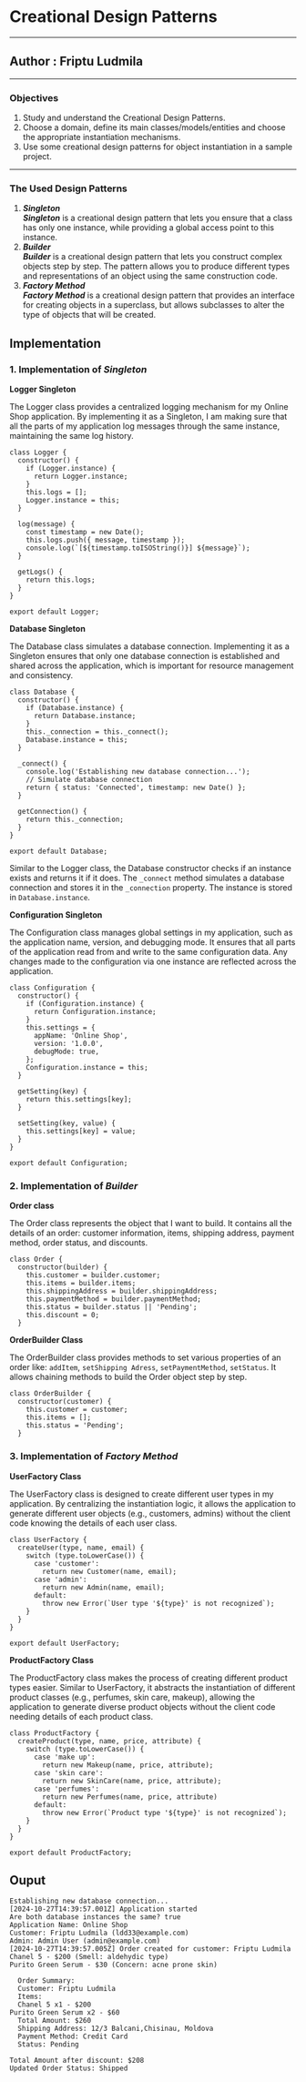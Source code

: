 # Creational Design Patterns
***
## Author : Friptu Ludmila
***
### Objectives
1. Study and understand the Creational Design Patterns.
2. Choose a domain, define its main classes/models/entities and choose the appropriate instantiation mechanisms.
3. Use some creational design patterns for object instantiation in a sample project.
***

### The Used Design Patterns
1. ___Singleton___\
 ___Singleton___ is a creational design pattern that lets you ensure that a class has only one instance, while providing a global access point to this instance.
2. ___Builder___ \
 ___Builder___ is a creational design pattern that lets you construct complex objects step by step. The pattern allows you to produce different types and representations of an object using the same construction code.
3. ___Factory Method___ \
___Factory Method___  is a creational design pattern that provides an interface for creating objects in a superclass, but allows subclasses to alter the type of objects that will be created.

## Implementation
### 1. __Implementation of__ ___Singleton___
__Logger Singleton__

The Logger class provides a centralized logging mechanism for my Online Shop application. By implementing it as a Singleton, I am making sure that all the parts of my application log messages through the same instance, maintaining the same log history.

```
class Logger {
  constructor() {
    if (Logger.instance) {
      return Logger.instance;
    }
    this.logs = [];
    Logger.instance = this;
  }

  log(message) {
    const timestamp = new Date();
    this.logs.push({ message, timestamp });
    console.log(`[${timestamp.toISOString()}] ${message}`);
  }

  getLogs() {
    return this.logs;
  }
}

export default Logger;
```
__Database Singleton__

The Database class simulates a database connection. Implementing it as a Singleton ensures that only one database connection is established and shared across the application, which is important for resource management and consistency.

```
class Database {
  constructor() {
    if (Database.instance) {
      return Database.instance;
    }
    this._connection = this._connect();
    Database.instance = this;
  }

  _connect() {
    console.log('Establishing new database connection...');
    // Simulate database connection 
    return { status: 'Connected', timestamp: new Date() };
  }

  getConnection() {
    return this._connection;
  }
}

export default Database;
```

Similar to the Logger class, the Database constructor checks if an instance exists and returns it if it does. The `_connect` method simulates a database connection and stores it in the `_connection` property. The instance is stored in `Database.instance`.

__Configuration Singleton__

The Configuration class manages global settings in my application, such as the application name, version, and debugging mode. It ensures that all parts of the application read from and write to the same configuration data. Any changes made to the configuration via one instance are reflected across the application.

```
class Configuration {
  constructor() {
    if (Configuration.instance) {
      return Configuration.instance;
    }
    this.settings = {
      appName: 'Online Shop',
      version: '1.0.0',
      debugMode: true,
    };
    Configuration.instance = this;
  }

  getSetting(key) {
    return this.settings[key];
  }

  setSetting(key, value) {
    this.settings[key] = value;
  }
}

export default Configuration;
```

### 2. __Implementation of__ ___Builder___

__Order class__

The Order class represents the object that I want to build. It contains all the details of an order: customer information, items, shipping address, payment method, order status, and discounts.

```
class Order {
  constructor(builder) {
    this.customer = builder.customer;
    this.items = builder.items;
    this.shippingAddress = builder.shippingAddress;
    this.paymentMethod = builder.paymentMethod;
    this.status = builder.status || 'Pending';
    this.discount = 0;
  }
```  
__OrderBuilder Class__

The OrderBuilder class provides methods to set various properties of an order like: `addItem`, `setShipping Adress`, `setPaymentMethod`, `setStatus`. It allows chaining methods to build the Order object step by step.

```
class OrderBuilder {
  constructor(customer) {
    this.customer = customer;
    this.items = [];
    this.status = 'Pending';
  }
  ```
### 3. __Implementation of__ ___Factory Method___

__UserFactory Class__

The UserFactory class is designed to create different user types in my application. By centralizing the instantiation logic, it allows the application to generate different user objects (e.g., customers, admins) without the client code knowing  the details of each user class.

```
class UserFactory {
  createUser(type, name, email) {
    switch (type.toLowerCase()) {
      case 'customer':
        return new Customer(name, email);
      case 'admin':
        return new Admin(name, email);
      default:
        throw new Error(`User type '${type}' is not recognized`);
    }
  }
}

export default UserFactory;
```

__ProductFactory Class__

The ProductFactory class makes the process of creating different product types easier. Similar to UserFactory, it abstracts the instantiation of different product classes (e.g., perfumes, skin care, makeup), allowing the application to generate diverse product objects without the client code needing details of each product class.

```
class ProductFactory {
  createProduct(type, name, price, attribute) {
    switch (type.toLowerCase()) {
      case 'make up':
        return new Makeup(name, price, attribute); 
      case 'skin care':
        return new SkinCare(name, price, attribute); 
      case 'perfumes':
        return new Perfumes(name, price, attribute)
      default:
        throw new Error(`Product type '${type}' is not recognized`);
    }
  }
}

export default ProductFactory;
```

## Ouput 
```
Establishing new database connection...
[2024-10-27T14:39:57.001Z] Application started
Are both database instances the same? true
Application Name: Online Shop
Customer: Friptu Ludmila (ldd33@example.com)
Admin: Admin User (admin@example.com)
[2024-10-27T14:39:57.005Z] Order created for customer: Friptu Ludmila
Chanel 5 - $200 (Smell: aldehydic type)
Purito Green Serum - $30 (Concern: acne prone skin)

  Order Summary:
  Customer: Friptu Ludmila
  Items:
  Chanel 5 x1 - $200
Purito Green Serum x2 - $60
  Total Amount: $260
  Shipping Address: 12/3 Balcani,Chisinau, Moldova
  Payment Method: Credit Card
  Status: Pending
      
Total Amount after discount: $208
Updated Order Status: Shipped
```

